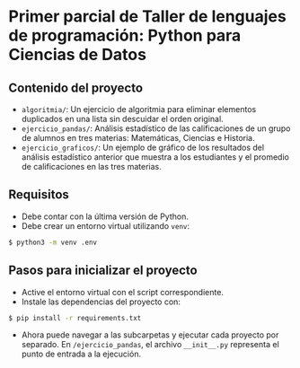 # Primer parcial de Taller de lenguajes de programación: Python para Ciencias de Datos

## Contenido del proyecto

- `algoritmia/`: Un ejercicio de algoritmia para eliminar elementos duplicados en una lista sin descuidar el orden original.
- `ejercicio_pandas/`: Análisis estadístico de las calificaciones de un grupo de alumnos en tres materias: Matemáticas, Ciencias e Historia.
- `ejercicio_graficos/`: Un ejemplo de gráfico de los resultados del análisis estadístico anterior que muestra a los estudiantes y el promedio de calificaciones en las tres materias.

## Requisitos

- Debe contar con la última versión de Python.
- Debe crear un entorno virtual utilizando `venv`:

```bash
$ python3 -m venv .env
```

## Pasos para inicializar el proyecto

- Active el entorno virtual con el script correspondiente.
- Instale las dependencias del proyecto con:

```bash
$ pip install -r requirements.txt
```

- Ahora puede navegar a las subcarpetas y ejecutar cada proyecto por separado. En `/ejercicio_pandas`, el archivo `__init__.py` representa el punto de entrada a la ejecución. 